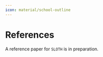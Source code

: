 ```yaml
---
icon: material/school-outline
---
```


# References

A reference paper for `SLOTH` is in preparation. 





